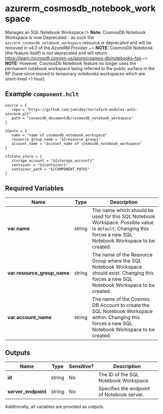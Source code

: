 # azurerm_cosmosdb_notebook_workspace

Manages an SQL Notebook Workspace.!> **Note:** CosmosDb Notebook Workspace is now Deprecated - as such the `azurerm_cosmosdb_notebook_workspace` resource is deprecated and will be removed in v4.0 of the AzureRM Provider.~> **NOTE:** CosmosDb Notebook (the feature itself) is not deprecated and will return: <https://learn.microsoft.com/en-us/azure/cosmos-db/notebooks-faq>.~> **NOTE:** However, CosmosDb Notebook feature no longer uses the permanent notebook workspace being referred to the public surface in the RP (have since moved to temporary notebooks workspaces which are short-lived <1 hour).

## Example `component.hclt`

```hcl
source = {
   repo = "https://github.com/jumidev/terraform-modules-auto-azurerm.git" 
   path = "cosmosdb_documentdb/cosmosdb_notebook_workspace" 
}

inputs = {
   name = "name of cosmosdb_notebook_workspace" 
   resource_group_name = "${resource_group}" 
   account_name = "account_name of cosmosdb_notebook_workspace" 
}

tfstate_store = {
   storage_account = "${storage_account}" 
   container = "${container}" 
   container_path = "${COMPONENT_PATH}" 
}

```

## Required Variables

| Name | Type |  Description |
| ---- | --------- |  ----------- |
| **var.name** | string |  The name which should be used for this SQL Notebook Workspace. Possible value is `default`. Changing this forces a new SQL Notebook Workspace to be created. | 
| **var.resource_group_name** | string |  The name of the Resource Group where the SQL Notebook Workspace should exist. Changing this forces a new SQL Notebook Workspace to be created. | 
| **var.account_name** | string |  The name of the Cosmos DB Account to create the SQL Notebook Workspace within. Changing this forces a new SQL Notebook Workspace to be created. | 



## Outputs

| Name | Type | Sensitive? | Description |
| ---- | ---- | --------- | --------- |
| **id** | string | No  | The ID of the SQL Notebook Workspace. | 
| **server_endpoint** | string | No  | Specifies the endpoint of Notebook server. | 

Additionally, all variables are provided as outputs.
